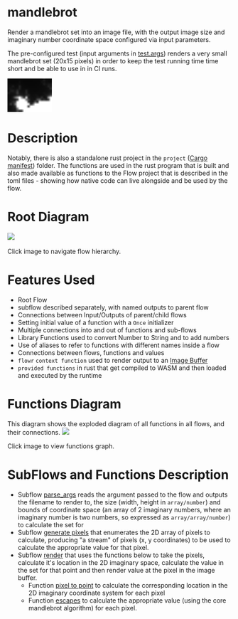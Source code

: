 mandlebrot
==
Render a mandlebrot set into an image file, with the output image size and imaginary number coordinate 
space configured via input parameters.

The pre-configured test (input arguments in [test.args](test.args)) renders a very small mandlebrot 
set (20x15 pixels) in order to keep the test running time time short and be able to use in in CI runs.

<a href="expected.file" target="_blank"><img src="expected.file" width="100" height="75"></a>

Description
===
Notably, there is also a standalone rust project in the `project` ([Cargo manifest](project/Cargo.toml)) folder.
The functions are used in the rust program that is built and also made available as functions to the 
Flow project that is described in the toml files - showing how native code can live alongside and be used by 
the flow.

Root Diagram
===
<a href="root.dot.svg" target="_blank"><img src="root.dot.svg"></a>

Click image to navigate flow hierarchy.

Features Used
===
* Root Flow
* subflow described separately, with named outputs to parent flow
* Connections between Input/Outputs of parent/child flows
* Setting initial value of a function with a `Once` initializer
* Multiple connections into and out of functions and sub-flows
* Library Functions used to convert Number to String and to add numbers
* Use of aliases to refer to functions with different names inside a flow
* Connections between flows, functions and values
* `flowr` `context function` used to render output to an [Image Buffer](../../flowr/src/cli/image/image_buffer.md)
* `provided functions` in rust that get compiled to WASM and then loaded and executed by the runtime

Functions Diagram
===
This diagram shows the exploded diagram of all functions in all flows, and their connections.
<a href="functions.dot.svg" target="_blank"><img src="functions.dot.svg"></a>

Click image to view functions graph.

SubFlows and Functions Description
===
- Subflow [parse_args](parse_args.toml) reads the argument passed to the flow and outputs the filename to render to, 
the size (width, height in `array/number`) and bounds of coordinate space (an array of 2 imaginary numbers,
where an imaginary number is two numbers, so expressed as `array/array/number`) to calculate the set for
- Subflow [generate pixels](generate_pixels.toml) that enumerates the 2D array of pixels to calculate, producing
"a stream" of pixels (x, y coordinates) to be used to calculate the appropriate value for that pixel.
- Subflow [render](render.toml) that uses the functions below to take the pixels, calculate it's location
in the 2D imaginary space, calculate the value in the set for that point and then render value at the pixel
in the image buffer.
  - Function [pixel to point](pixel_to_point/pixel_to_point.md) to calculate the corresponding location
in the 2D imaginary coordinate system for each pixel
  - Function [escapes](escapes/escapes.md) to calculate the appropriate value (using the core mandlebrot algorithm) for
  each pixel.